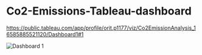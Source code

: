 # Co2-Emissions-Tableau-dashboard

https://public.tableau.com/app/profile/orit.p1177/viz/Co2EmissionAnalysis_16585885521120/Dashboard1#1

![Dashboard 1](https://user-images.githubusercontent.com/108684891/181021363-b735fc72-fa95-419a-b9b8-4c115290ac85.png)
